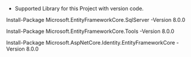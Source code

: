 - Supported Library for this Project with version code.

Install-Package Microsoft.EntityFrameworkCore.SqlServer -Version 8.0.0

Install-Package Microsoft.EntityFrameworkCore.Tools -Version 8.0.0

Install-Package Microsoft.AspNetCore.Identity.EntityFrameworkCore -Version 8.0.0
